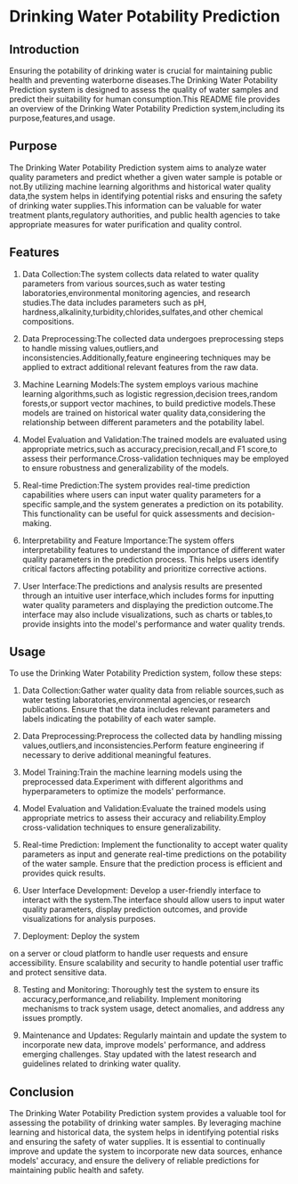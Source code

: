 
# Drinking Water Potability Prediction

## Introduction
Ensuring the potability of drinking water is crucial for maintaining public health and preventing waterborne diseases.The Drinking Water Potability Prediction system is designed to assess the quality of water samples and predict their suitability for human consumption.This README file provides an overview of the Drinking Water Potability Prediction system,including its purpose,features,and usage.

## Purpose
The Drinking Water Potability Prediction system aims to analyze water quality parameters and predict whether a given water sample is potable or not.By utilizing machine learning algorithms and historical water quality data,the system helps in identifying potential risks and ensuring the safety of drinking water supplies.This information can be valuable for water treatment plants,regulatory authorities, and public health agencies to take appropriate measures for water purification and quality control.

## Features
1. Data Collection:The system collects data related to water quality parameters from various sources,such as water testing laboratories,environmental monitoring agencies, and research studies.The data includes parameters such as pH, hardness,alkalinity,turbidity,chlorides,sulfates,and other chemical compositions.

2. Data Preprocessing:The collected data undergoes preprocessing steps to handle missing values,outliers,and inconsistencies.Additionally,feature engineering techniques may be applied to extract additional relevant features from the raw data.

3. Machine Learning Models:The system employs various machine learning algorithms,such as logistic regression,decision trees,random forests,or support vector machines, to build predictive models.These models are trained on historical water quality data,considering the relationship between different parameters and the potability label.

4. Model Evaluation and Validation:The trained models are evaluated using appropriate metrics,such as accuracy,precision,recall,and F1 score,to assess their performance.Cross-validation techniques may be employed to ensure robustness and generalizability of the models.

5. Real-time Prediction:The system provides real-time prediction capabilities where users can input water quality parameters for a specific sample,and the system generates a prediction on its potability. This functionality can be useful for quick assessments and decision-making.

6. Interpretability and Feature Importance:The system offers interpretability features to understand the importance of different water quality parameters in the prediction process. This helps users identify critical factors affecting potability and prioritize corrective actions.

7. User Interface:The predictions and analysis results are presented through an intuitive user interface,which includes forms for inputting water quality parameters and displaying the prediction outcome.The interface may also include visualizations, such as charts or tables,to provide insights into the model's performance and water quality trends.

## Usage
To use the Drinking Water Potability Prediction system, follow these steps:

1. Data Collection:Gather water quality data from reliable sources,such as water testing laboratories,environmental agencies,or research publications. Ensure that the data includes relevant parameters and labels indicating the potability of each water sample.

2. Data Preprocessing:Preprocess the collected data by handling missing values,outliers,and inconsistencies.Perform feature engineering if necessary to derive additional meaningful features.

3. Model Training:Train the machine learning models using the preprocessed data.Experiment with different algorithms and hyperparameters to optimize the models' performance.

4. Model Evaluation and Validation:Evaluate the trained models using appropriate metrics to assess their accuracy and reliability.Employ cross-validation techniques to ensure generalizability.

5. Real-time Prediction: Implement the functionality to accept water quality parameters as input and generate real-time predictions on the potability of the water sample. Ensure that the prediction process is efficient and provides quick results.

6. User Interface Development: Develop a user-friendly interface to interact with the system.The interface should allow users to input water quality parameters, display prediction outcomes, and provide visualizations for analysis purposes.

7. Deployment: Deploy the system

 on a server or cloud platform to handle user requests and ensure accessibility. Ensure scalability and security to handle potential user traffic and protect sensitive data.

8. Testing and Monitoring: Thoroughly test the system to ensure its accuracy,performance,and reliability. Implement monitoring mechanisms to track system usage, detect anomalies, and address any issues promptly.

9. Maintenance and Updates: Regularly maintain and update the system to incorporate new data, improve models' performance, and address emerging challenges. Stay updated with the latest research and guidelines related to drinking water quality.

## Conclusion
The Drinking Water Potability Prediction system provides a valuable tool for assessing the potability of drinking water samples. By leveraging machine learning and historical data, the system helps in identifying potential risks and ensuring the safety of water supplies. It is essential to continually improve and update the system to incorporate new data sources, enhance models' accuracy, and ensure the delivery of reliable predictions for maintaining public health and safety.
